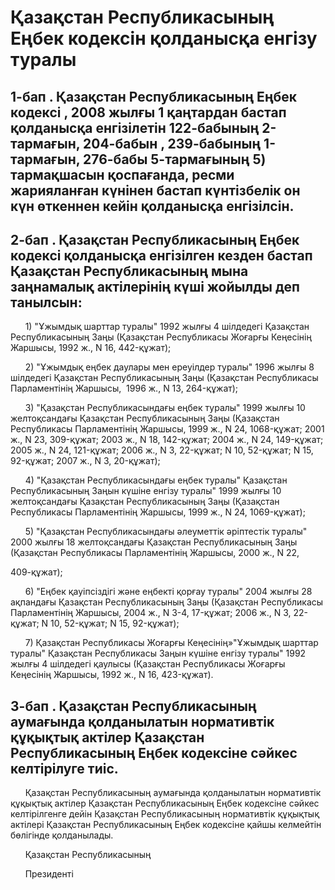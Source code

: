 # Қазақстан Республикасының Еңбек кодексін қолданысқа енгізу туралы

## 1-бап . Қазақстан Республикасының Еңбек кодексі , 2008 жылғы 1 қаңтардан бастап қолданысқа енгізілетін 122-бабының 2-тармағын, 204-бабын , 239-бабының 1-тармағын, 276-бабы 5-тармағының 5) тармақшасын қоспағанда, ресми жарияланған күнінен бастап күнтізбелік он күн өткеннен кейін қолданысқа енгізілсін.

## 2-бап . Қазақстан Республикасының Еңбек кодексі қолданысқа енгізілген кезден бастап Қазақстан Республикасының мына заңнамалық актілерінің күші жойылды деп танылсын:

      1) "Ұжымдық шарттар туралы" 1992 жылғы 4 шілдедегі Қазақстан Республикасының Заңы (Қазақстан Республикасы Жоғарғы Кеңесінің Жаршысы, 1992 ж., N 16, 442-құжат);

      2) "Ұжымдық еңбек даулары мен ереуілдер туралы" 1996 жылғы 8 шілдедегі Қазақстан Республикасының Заңы (Қазақстан Республикасы Парламентінің Жаршысы,  1996 ж., N 13, 264-құжат);

      3) "Қазақстан Республикасындағы еңбек туралы" 1999 жылғы 10 желтоқсандағы Қазақстан Республикасының Заңы (Қазақстан Республикасы Парламентінің Жаршысы, 1999 ж., N 24, 1068-құжат; 2001 ж., N 23, 309-құжат; 2003 ж., N 18, 142-құжат; 2004 ж., N 24, 149-құжат; 2005 ж., N 24, 121-құжат; 2006 ж., N 3, 22-құжат; N 10, 52-құжат; N 15, 92-құжат; 2007 ж., N 3, 20-құжат);

      4) "Қазақстан Республикасындағы еңбек туралы" Қазақстан Республикасының Заңын күшіне енгізу туралы" 1999 жылғы 10 желтоқсандағы Қазақстан Республикасының Заңы (Қазақстан Республикасы Парламентінің Жаршысы, 1999 ж., N 24, 1069-құжат);

      5) "Қазақстан Республикасындағы әлеуметтік әріптестік туралы" 2000 жылғы 18 желтоқсандағы Қазақстан Республикасының Заңы (Қазақстан Республикасы Парламентінің Жаршысы, 2000 ж., N 22,

409-құжат);

      6) "Еңбек қауіпсіздігі және еңбекті қорғау туралы" 2004 жылғы 28 ақпандағы Қазақстан Республикасының Заңы (Қазақстан Республикасы Парламентінің Жаршысы, 2004 ж., N 3-4, 17-құжат; 2006 ж., N 3, 22-құжат; N 10, 52-құжат; N 15, 92-құжат);

      7) Қазақстан Республикасы Жоғарғы Кеңесінің»"Ұжымдық шарттар туралы" Қазақстан Республикасы Заңын күшіне енгізу туралы" 1992 жылғы 4 шілдедегі қаулысы (Қазақстан Республикасы Жоғарғы Кеңесінің Жаршысы, 1992 ж., N 16, 423-құжат).

## 3-бап . Қазақстан Республикасының аумағында қолданылатын нормативтік құқықтық актілер Қазақстан Республикасының Еңбек кодексіне сәйкес келтірілуге тиіс.

      Қазақстан Республикасының аумағында қолданылатын нормативтік құқықтық актілер Қазақстан Республикасының Еңбек кодексіне сәйкес келтірілгенге дейін Қазақстан Республикасының нормативтік құқықтық актілері Қазақстан Республикасының Еңбек кодексіне қайшы келмейтін бөлігінде қолданылады.

      Қазақстан Республикасының

      Президенті

